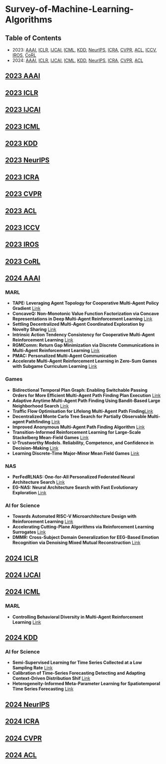 # Survey-of-Machine-Learning-Algorithms


## Table of Contents
- 2023:  [AAAI](#2023-AAAI), [ICLR](#2023-iclr),  [IJCAI](#2023-IJCAI), [ICML](#2023-icml),  [KDD](#2023-KDD), [NeurIPS](#2023-neurips), [ICRA](#2023-ICRA), [CVPR](#2023-cvpr), [ACL](#2023-ACL),  [ICCV](#2023-iccv), [IROS](#2023-IROS), [CoRL](#2023-CORL)
- 2024:  [AAAI](#2024-AAAI),  [ICLR](#2024-iclr), [IJCAI](#2024-IJCAI), [ICML](#2024-icml), [KDD](#2024-KDD), [NeurIPS](#2024-neurips), [ICRA](#2024-ICRA), [CVPR](#2024-cvpr), [ACL](#2024-ACL)
  


<!-- ****************************************************************** 2023 **************************************************************************** -->  

## [2023 AAAI](https://dblp.org/db/conf/aaai/aaai2023.html)


## [2023 ICLR](https://openreview.net/group?id=ICLR.cc/2023/Conference)


## [2023 IJCAI](https://ijcai-23.org/main-track-accepted-papers/)


## [2023 ICML](https://openreview.net/group?id=ICML.cc/2023/Conference#tab-accept-poster)


## [2023 KDD](https://dl.acm.org/doi/proceedings/10.1145/3580305)


## [2023 NeurIPS](https://openreview.net/group?id=NeurIPS.cc/2023/Conference#tab-accept-oral)

## [2023 ICRA](https://ieeexplore.ieee.org/xpl/conhome/10160211/proceeding)

## [2023 CVPR](https://openaccess.thecvf.com/CVPR2023?day=all)

## [2023 ACL](https://2023.aclweb.org/program/accepted_main_conference/#short-papers)


## [2023 ICCV](https://openaccess.thecvf.com/ICCV2023?day=all)

## [2023 IROS](https://ieeexplore.ieee.org/xpl/conhome/10341341/proceeding)


## [2023 CoRL](https://openreview.net/group?id=robot-learning.org/CoRL/2023/Conference)



<!-- ****************************************************************** 2024 **************************************************************************** -->

## [2024 AAAI](https://aaai.org/wp-content/uploads/2023/12/Main-Track.pdf)

### MARL
- **TAPE: Leveraging Agent Topology for Cooperative Multi-Agent Policy Gradient** [Link](https://arxiv.org/pdf/2312.15667) 
- **ConcaveQ: Non-Monotonic Value Function Factorization via Concave Representations in Deep Multi-Agent Reinforcement Learning** [Link](https://arxiv.org/pdf/2312.15555)
- **Settling Decentralized Multi-Agent Coordinated Exploration by Novelty Sharing** [Link](https://arxiv.org/pdf/2402.02097)
- **Intrinsic Action Tendency Consistency for Cooperative Multi-Agent Reinforcement Learning** [Link](https://arxiv.org/pdf/2406.18152v1)
- **RGMComm: Return Gap Minimization via Discrete Communications in Multi-Agent Reinforcement Learning** [Link](https://arxiv.org/pdf/2308.03358)
-  **PMAC: Personalized Multi-Agent Communication**
- **Accelerate Multi-Agent Reinforcement Learning in Zero-Sum Games with Subgame Curriculum Learning** [Link](https://sites.google.com/view/sacl-rl)

### Games
-  **Bidirectional Temporal Plan Graph: Enabling Switchable Passing Orders for More Efficient Multi-Agent Path Finding Plan Execution** [Link](https://arxiv.org/pdf/2401.00315)
-  **Adaptive Anytime Multi-Agent Path Finding Using Bandit-Based Large Neighborhood Search** [Link](https://arxiv.org/pdf/2312.16767)
-  **Traffic Flow Optimisation for Lifelong Multi-Agent Path Finding**[Link](https://arxiv.org/pdf/2308.11234)
-  **Decentralized Monte Carlo Tree Search for Partially Observable Multi-agent Pathfinding** [Link](https://arxiv.org/pdf/2312.15908)
-  **Improved Anonymous Multi-Agent Path Finding Algorithm** [Link](https://arxiv.org/pdf/2312.10572)
-  **Transition-Informed Reinforcement Learning for Large-Scale Stackelberg Mean-Field Games** [Link](https://github.com/IpadLi/SMFG)
-  **U-Trustworthy Models. Reliability, Competence, and Confidence in Decision-Making** [Link](https://arxiv.org/pdf/2401.02062)
-  **Learning Discrete-Time Major-Minor Mean Field Games** [Link](https://arxiv.org/pdf/2312.10787)

### NAS
- **PerFedRLNAS: One-for-All Personalized Federated Neural Architecture Search**   [Link](https://github.com/TL-System/plato/tree/main/)
- **EG-NAS: Neural Architecture Search with Fast Evolutionary Exploration**  [Link](https://github.com/caicaicheng/EG-NAS)

### AI for Science
-  **Towards Automated RISC-V Microarchitecture Design with Reinforcement Learning** [Link](https://github.com/baichen318/rl-explorer)
-  **Accelerating Cutting-Plane Algorithms via Reinforcement Learning Surrogates** [Link](https://arxiv.org/pdf/2307.08816)
- **DMMR: Cross-Subject Domain Generalization for EEG-Based Emotion Recognition via Denoising Mixed Mutual Reconstruction** [Link](https://github.com/CodeBreathing/DMMR)

## [2024 ICLR](https://openreview.net/group?id=ICLR.cc/2024/Conference)

## [2024 IJCAI](https://ijcai24.org/main-track-accepted-papers/)


## [2024 ICML](https://openreview.net/group?id=ICML.cc/2024/Conference#tab-accept-oral)



### MARL
- **Controlling Behavioral Diversity in Multi-Agent Reinforcement Learning** [Link](https://arxiv.org/pdf/2405.15054) 

## [2024 KDD](https://dl.acm.org/doi/proceedings/10.1145/3637528)
### AI for Science
- **Semi-Supervised Learning for Time Series Collected at a Low Sampling Rate** [Link](https://dl.acm.org/doi/pdf/10.1145/3637528.3672033)
- **Calibration of Time-Series Forecasting Detecting and Adapting Context-Driven Distribution Shif** [Link](https://dl.acm.org/doi/pdf/10.1145/3637528.3671926)
- **Heterogeneity-Informed Meta-Parameter Learning for Spatiotemporal Time Series Forecasting** [Link](https://dl.acm.org/doi/pdf/10.1145/3637528.3671961)

## [2024 NeurIPS](https://openreview.net/group?id=NeurIPS.cc/2024)

## [2024 ICRA](https://ieeexplore.ieee.org/xpl/conhome/10609961/proceeding)

## [2024 CVPR](https://openaccess.thecvf.com/CVPR2024?day=all)


## [2024 ACL](https://2024.aclweb.org/program/main_conference_papers/#long-papers)







